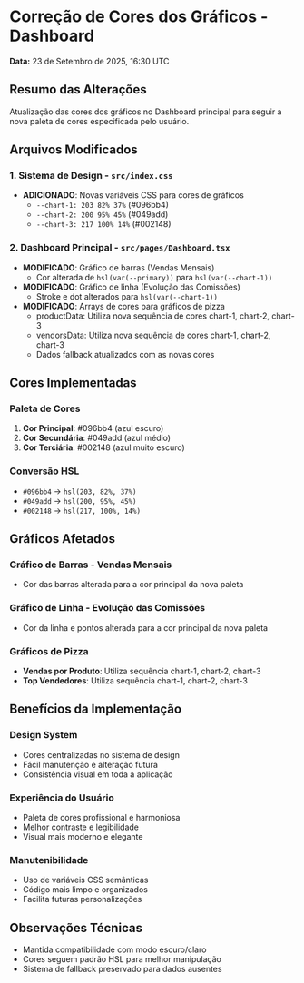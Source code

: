 # Correção de Cores dos Gráficos - Dashboard
**Data:** 23 de Setembro de 2025, 16:30 UTC

## Resumo das Alterações
Atualização das cores dos gráficos no Dashboard principal para seguir a nova paleta de cores especificada pelo usuário.

## Arquivos Modificados

### 1. Sistema de Design - `src/index.css`
- **ADICIONADO**: Novas variáveis CSS para cores de gráficos
  - `--chart-1: 203 82% 37%` (#096bb4)
  - `--chart-2: 200 95% 45%` (#049add)
  - `--chart-3: 217 100% 14%` (#002148)

### 2. Dashboard Principal - `src/pages/Dashboard.tsx`
- **MODIFICADO**: Gráfico de barras (Vendas Mensais)
  - Cor alterada de `hsl(var(--primary))` para `hsl(var(--chart-1))`
- **MODIFICADO**: Gráfico de linha (Evolução das Comissões)
  - Stroke e dot alterados para `hsl(var(--chart-1))`
- **MODIFICADO**: Arrays de cores para gráficos de pizza
  - productData: Utiliza nova sequência de cores chart-1, chart-2, chart-3
  - vendorsData: Utiliza nova sequência de cores chart-1, chart-2, chart-3
  - Dados fallback atualizados com as novas cores

## Cores Implementadas

### Paleta de Cores
1. **Cor Principal**: #096bb4 (azul escuro)
2. **Cor Secundária**: #049add (azul médio)
3. **Cor Terciária**: #002148 (azul muito escuro)

### Conversão HSL
- `#096bb4` → `hsl(203, 82%, 37%)`
- `#049add` → `hsl(200, 95%, 45%)`
- `#002148` → `hsl(217, 100%, 14%)`

## Gráficos Afetados

### Gráfico de Barras - Vendas Mensais
- Cor das barras alterada para a cor principal da nova paleta

### Gráfico de Linha - Evolução das Comissões
- Cor da linha e pontos alterada para a cor principal da nova paleta

### Gráficos de Pizza
- **Vendas por Produto**: Utiliza sequência chart-1, chart-2, chart-3
- **Top Vendedores**: Utiliza sequência chart-1, chart-2, chart-3

## Benefícios da Implementação

### Design System
- Cores centralizadas no sistema de design
- Fácil manutenção e alteração futura
- Consistência visual em toda a aplicação

### Experiência do Usuário
- Paleta de cores profissional e harmoniosa
- Melhor contraste e legibilidade
- Visual mais moderno e elegante

### Manutenibilidade
- Uso de variáveis CSS semânticas
- Código mais limpo e organizados
- Facilita futuras personalizações

## Observações Técnicas
- Mantida compatibilidade com modo escuro/claro
- Cores seguem padrão HSL para melhor manipulação
- Sistema de fallback preservado para dados ausentes